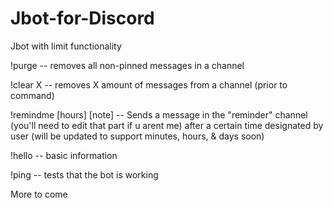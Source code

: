 # Jbot-for-Discord
Jbot with limit functionality

!purge -- removes all non-pinned messages in a channel

!clear X -- removes X amount of messages from a channel (prior to command)

!remindme [hours] [note] -- Sends a message in the "reminder" channel (you'll need to edit that part if u arent me) after a certain time designated by user (will be updated to support minutes, hours, & days soon)

!hello -- basic information

!ping -- tests that the bot is working


More to come
